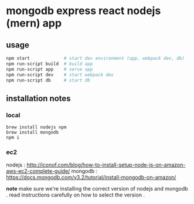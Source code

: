 # mongodb express react nodejs (mern) app

## usage

```zsh
npm start             # start dev environment (app, webpack dev, db)
npm run-script build  # build app
npm run-script app    # serve app
npm run-script dev    # start webpack dev
npm run-script db     # start db
```

## installation notes
### local
```
brew install nodejs npm
brew install mongodb
npm i
```

### ec2
nodejs : http://iconof.com/blog/how-to-install-setup-node-js-on-amazon-aws-ec2-complete-guide/
mongodb : https://docs.mongodb.com/v3.2/tutorial/install-mongodb-on-amazon/

**note** make sure we're installing the correct version of nodejs and mongodb . read instructions carefully on how to select the version .
